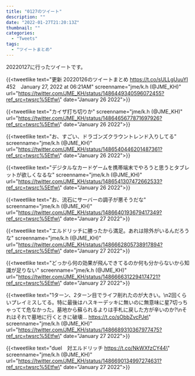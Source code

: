 ```yaml
---
title: "0127のツイート"
description: ""
date: "2022-01-27T21:20:13Z"
thumbnail: ""
categories:
  - "Tweets"
tags:
  - "ツイートまとめ"
---
```

20220127に行ったツイートです。
<!--more-->
{{<tweetlike text=\"更新 20220126のツイートまとめ https://t.co/sULLgUuuYI 452　January 27, 2022 at 06:21AM\" screenname=\"jme/k.h (@JME_KH)\" url=\"https://twitter.com/JME_KH/status/1486449340596072455?ref_src=twsrc%5Etfw\" date=\"January 26 2022\">}}

{{<tweetlike text=\"カイザ打ち切りか\" screenname=\"jme/k.h (@JME_KH)\" url=\"https://twitter.com/JME_KH/status/1486465677871697926?ref_src=twsrc%5Etfw\" date=\"January 26 2022\">}}

{{<tweetlike text=\"お、すごい、ドラゴンズクラウントレンド入りしてる\" screenname=\"jme/k.h (@JME_KH)\" url=\"https://twitter.com/JME_KH/status/1486540446201487361?ref_src=twsrc%5Etfw\" date=\"January 26 2022\">}}

{{<tweetlike text=\"デジタルなカードゲームを携帯端末でやろうと思うとタブレットが欲しくなるな\" screenname=\"jme/k.h (@JME_KH)\" url=\"https://twitter.com/JME_KH/status/1486541307472662533?ref_src=twsrc%5Etfw\" date=\"January 26 2022\">}}

{{<tweetlike text=\"お、流石にサーバーの調子が悪そうだな\" screenname=\"jme/k.h (@JME_KH)\" url=\"https://twitter.com/JME_KH/status/1486640193679417349?ref_src=twsrc%5Etfw\" date=\"January 27 2022\">}}

{{<tweetlike text=\"エルドリッチに勝ったから満足。あれは除外がいるんだろうな\" screenname=\"jme/k.h (@JME_KH)\" url=\"https://twitter.com/JME_KH/status/1486662805738917894?ref_src=twsrc%5Etfw\" date=\"January 27 2022\">}}

{{<tweetlike text=\"どっから何の効果が飛んできてるのか何も分からないから知識が足りない\" screenname=\"jme/k.h (@JME_KH)\" url=\"https://twitter.com/JME_KH/status/1486666312294174721?ref_src=twsrc%5Etfw\" date=\"January 27 2022\">}}

{{<tweetlike text=\"1ターン、2ターン目でライフ削れたのが大きい。\n2回くらいプレイミスしてる。特に最後はハスキーデッキに無いのに無意味に星7切っちゃってて危なかった。墓地から蘇られるよりは手札に戻した方が辛いのか?\nそれはそれで墓地に行くときに破壊… https://t.co/sObbZvcPJe\" screenname=\"jme/k.h (@JME_KH)\" url=\"https://twitter.com/JME_KH/status/1486689310367977475?ref_src=twsrc%5Etfw\" date=\"January 27 2022\">}}

{{<tweetlike text=\"duel　対エルドリッチ https://t.co/NkWXfzCY44\" screenname=\"jme/k.h (@JME_KH)\" url=\"https://twitter.com/JME_KH/status/1486690134997274631?ref_src=twsrc%5Etfw\" date=\"January 27 2022\">}}

